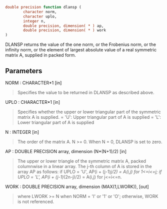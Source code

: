```fortran
double precision function dlansp (
		character norm,
		character uplo,
		integer n,
		double precision, dimension( * ) ap,
		double precision, dimension( * ) work
)
```

DLANSP  returns the value of the one norm,  or the Frobenius norm, or
the  infinity norm,  or the  element of  largest absolute value  of a
real symmetric matrix A,  supplied in packed form.

## Parameters
NORM : CHARACTER*1 [in]
> Specifies the value to be returned in DLANSP as described
> above.

UPLO : CHARACTER*1 [in]
> Specifies whether the upper or lower triangular part of the
> symmetric matrix A is supplied.
> = 'U':  Upper triangular part of A is supplied
> = 'L':  Lower triangular part of A is supplied

N : INTEGER [in]
> The order of the matrix A.  N >= 0.  When N = 0, DLANSP is
> set to zero.

AP : DOUBLE PRECISION array, dimension (N*(N+1)/2) [in]
> The upper or lower triangle of the symmetric matrix A, packed
> columnwise in a linear array.  The j-th column of A is stored
> in the array AP as follows:
> if UPLO = 'U', AP(i + (j-1)*j/2) = A(i,j) for 1<=i<=j;
> if UPLO = 'L', AP(i + (j-1)*(2n-j)/2) = A(i,j) for j<=i<=n.

WORK : DOUBLE PRECISION array, dimension (MAX(1,LWORK)), [out]
> where LWORK >= N when NORM = 'I' or '1' or 'O'; otherwise,
> WORK is not referenced.
